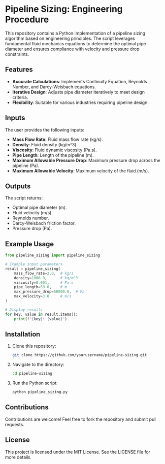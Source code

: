# Pipeline Sizing: Engineering Procedure

This repository contains a Python implementation of a pipeline sizing algorithm based on engineering principles. The script leverages fundamental fluid mechanics equations to determine the optimal pipe diameter and ensures compliance with velocity and pressure drop constraints.

## Features

- **Accurate Calculations**: Implements Continuity Equation, Reynolds Number, and Darcy-Weisbach equations.
- **Iterative Design**: Adjusts pipe diameter iteratively to meet design criteria.
- **Flexibility**: Suitable for various industries requiring pipeline design.

## Inputs

The user provides the following inputs:

- **Mass Flow Rate**: Fluid mass flow rate (kg/s).
- **Density**: Fluid density (kg/m^3).
- **Viscosity**: Fluid dynamic viscosity (Pa.s).
- **Pipe Length**: Length of the pipeline (m).
- **Maximum Allowable Pressure Drop**: Maximum pressure drop across the pipeline (Pa).
- **Maximum Allowable Velocity**: Maximum velocity of the fluid (m/s).

## Outputs

The script returns:

- Optimal pipe diameter (m).
- Fluid velocity (m/s).
- Reynolds number.
- Darcy-Weisbach friction factor.
- Pressure drop (Pa).

## Example Usage

```python
from pipeline_sizing import pipeline_sizing

# Example input parameters
result = pipeline_sizing(
    mass_flow_rate=2.0,  # kg/s
    density=1000.0,      # kg/m^3
    viscosity=0.001,     # Pa.s
    pipe_length=50.0,    # m
    max_pressure_drop=50000.0,  # Pa
    max_velocity=3.0     # m/s
)

# Display results
for key, value in result.items():
    print(f"{key}: {value}")
```

## Installation

1. Clone this repository:
   ```bash
   git clone https://github.com/yourusername/pipeline-sizing.git
   ```
2. Navigate to the directory:
   ```bash
   cd pipeline-sizing
   ```
3. Run the Python script:
   ```bash
   python pipeline_sizing.py
   ```

## Contributions

Contributions are welcome! Feel free to fork the repository and submit pull requests.

## License

This project is licensed under the MIT License. See the LICENSE file for more details.


